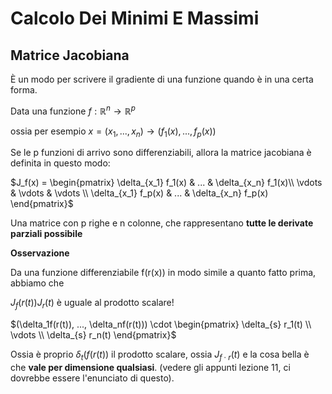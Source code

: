 # Calcolo Dei Minimi E Massimi

## Matrice Jacobiana


È un modo per scrivere il gradiente di una funzione quando è in una certa forma.

Data una funzione $f: \mathbb{R}^n \to \mathbb{R}^p$

ossia per esempio $x=(x_1,...,x_n) \to(f_1(x),...,f_p(x))$

Se le p funzioni di arrivo sono differenziabili, allora la matrice jacobiana è definita in questo modo:

$J_f(x) = \begin{pmatrix} \delta_{x_1} f_1(x) & ... & \delta_{x_n} f_1(x)\\ \vdots & \vdots & \vdots \\ \delta_{x_1} f_p(x) & ... & \delta_{x_n} f_p(x) \end{pmatrix}$ 

Una matrice con p righe e n colonne, che rappresentano **tutte le derivate parziali possibile**

**Osservazione**

Da una funzione differenziabile f(r(x)) in modo simile a quanto fatto prima, abbiamo che 

$J_f(r(t)) J_r(t)$ è uguale al prodotto scalare!

$(\delta_1f(r(t)), ..., \delta_nf(r(t))) \cdot \begin{pmatrix} \delta_{s} r_1(t) \\ \vdots \\ \delta_{s} r_n(t) \end{pmatrix}$

Ossia è proprio $\delta_t(f(r(t))$ il prodotto scalare, ossia $J_{f \cdot r}(t)$ e la cosa bella è che **vale per dimensione qualsiasi**. (vedere gli appunti lezione 11, ci dovrebbe essere l'enunciato di questo).